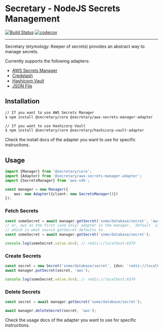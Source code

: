# Secretary - NodeJS Secrets Management

[![Build Status](https://travis-ci.org/secretary/node.svg?branch=master)](https://travis-ci.org/secretary/node)
[![codecov](https://codecov.io/gh/secretary/node/branch/master/graph/badge.svg)](https://codecov.io/gh/secretary/node)

___

Secretary (etymology: Keeper of secrets) provides an abstract way to manage secrets.

Currently supports the following adapters:

* [AWS Secrets Manager](https://github.com/secretary/node/tree/master/packages/aws-secrets-manager-adapter)
* [Credstash](https://github.com/secretary/node/tree/master/packages/credstash-adapter)
* [Hashicorp Vault](https://github.com/secretary/node/tree/master/packages/hashicorp-vault-adater)
* [JSON File](https://github.com/secretary/node/tree/master/packages/json-file-adapter)

## Installation

```bash
// If you want to use AWS Secrets Manager
$ npm install @secretary/core @secretary/aws-secrets-manager-adapter

// If you want to use Hashicorp Vault
$ npm install @secretary/core @secretary/hashicorp-vault-adapter
```

Check the install docs of the adapter you want to use for specific instructions.

## Usage

```typescript
import {Manager} from '@secretary/core';
import {Adapter} from '@secretary/aws-secrets-manager-adapter';
import {SecretsManager} from 'aws-sdk';

const manager = new Manager({
    aws: new Adapter({client: new SecretsManager()})
});

```

### Fetch Secrets

```typescript
const someSecret = await manager.getSecret('some/database/secret', 'aws');
// or, aws as the first (and only) adapter in the manager, `default` is another key that works,
// which is what source getSecret defaults to
const someSecret = await manager.getSecret('some/database/secret');

console.log(someSecret.value.dsn); // redis://localhost:6379
```

### Create Secrets

```typescript
const secret = new Secret('some/database/secret', {dsn: 'redis://localhost:6379'});
await manager.putSecret(secret, 'aws');

console.log(someSecret.value.dsn); // redis://localhost:6379
```

### Delete Secrets

```typescript
const secret = await manager.getSecret('some/database/secret');

await manager.deleteSecret(secret, 'aws');
```

Check the usage docs of the adapter you want to use for specific instructions.
